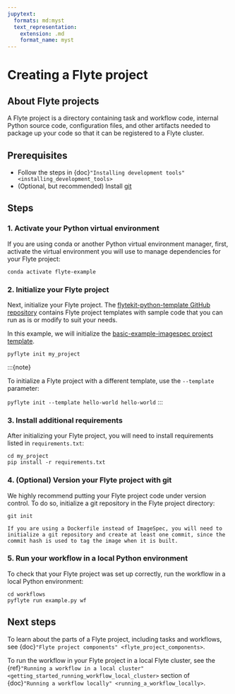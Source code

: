```yaml
---
jupytext:
  formats: md:myst
  text_representation:
    extension: .md
    format_name: myst
---
```


# Creating a Flyte project

## About Flyte projects

A Flyte project is a directory containing task and workflow code, internal Python source code, configuration files, and other artifacts needed to package up your code so that it can be registered to a Flyte cluster.

## Prerequisites

* Follow the steps in {doc}`"Installing development tools" <installing_development_tools>`
* (Optional, but recommended) Install [git](https://git-scm.com/book/en/v2/Getting-Started-Installing-Git)

## Steps

### 1. Activate your Python virtual environment

If you are using conda or another Python virtual environment manager, first, activate the virtual environment you will use to manage dependencies for your Flyte project:

```{prompt} bash $
conda activate flyte-example
```

### 2. Initialize your Flyte project

Next, initialize your Flyte project. The [flytekit-python-template GitHub repository](https://github.com/flyteorg/flytekit-python-template) contains Flyte project templates with sample code that you can run as is or modify to suit your needs.

In this example, we will initialize the [basic-example-imagespec project template](https://github.com/flyteorg/flytekit-python-template/tree/main/basic-example-imagespec).

```{prompt} bash $
pyflyte init my_project
```

:::{note}

To initialize a Flyte project with a different template, use the `--template` parameter:

`pyflyte init --template hello-world hello-world`
:::

### 3. Install additional requirements

After initializing your Flyte project, you will need to install requirements listed in `requirements.txt`:

```{prompt} bash $
cd my_project
pip install -r requirements.txt
```

### 4. (Optional) Version your Flyte project with git

We highly recommend putting your Flyte project code under version control. To do so, initialize a git repository in the Flyte project directory:

```{prompt} bash $
git init
```

```{note}
If you are using a Dockerfile instead of ImageSpec, you will need to initialize a git repository and create at least one commit, since the commit hash is used to tag the image when it is built.
```

### 5. Run your workflow in a local Python environment

To check that your Flyte project was set up correctly, run the workflow in a local Python environment:

```{prompt} bash $
cd workflows
pyflyte run example.py wf
```

## Next steps

To learn about the parts of a Flyte project, including tasks and workflows, see {doc}`"Flyte project components" <flyte_project_components>`.

To run the workflow in your Flyte project in a local Flyte cluster, see the {ref}`"Running a workflow in a local cluster" <getting_started_running_workflow_local_cluster>` section of {doc}`"Running a workflow locally" <running_a_workflow_locally>`.
